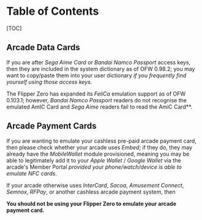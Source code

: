 # Table of Contents
[TOC]

## Arcade Data Cards
If you are after *Sega Aime Card* or *Bandai Namco Passport* access keys, then they are included in the system dictionary as of OFW 0.98.2; you may want to copy/paste them into your user dictionary *if you frequently find yourself using those access keys*.

The Flipper Zero has expanded its *FeliCa* emulation support as of OFW 0.103.1; however, *Bandai Namco Passport* readers do not recognise the emulated AmIC Card and *Sega Aime* readers fail to read the AmiC Card**.
## Arcade Payment Cards
If you are wanting to emulate your cashless pre-paid arcade payment card, then please check whether your arcade uses *Embed*; if they do, they may already have the *MobileWallet* module provisioned, meaning you may be able to legitimately add it to your *Apple Wallet* / *Google Wallet* via the arcade's Member Portal *provided your phone/watch/device is able to emulate NFC cards*.

If your arcade otherwise uses *InterCard*, *Sacoa*, *Amusement Connect*, *Semnox*, *RFPay*, or another cashless arcade payment system, then

**You __should not__ be using your Flipper Zero to emulate your arcade payment card.**